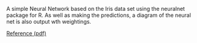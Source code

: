 A simple Neural Network based on the Iris data set using the neuralnet package for R. As well as making the predictions, a diagram of the neural net is also output wth weightings.

[Reference (pdf)](https://cran.r-project.org/web/packages/neuralnet/neuralnet.pdf)
